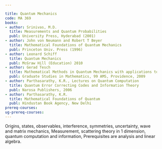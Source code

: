 ```yaml
---

title: Quantum Mechanics
code: MA 369
books:
- author: Srinivas, M.D.
  title: Measurements and Quantum Probabilities
  publ: University Press, Hyderabad (2001)
- author: John von Neumann and Robert T Beyer
  title: Mathematical Foundations of Quantum Mechanics
  publ: Princeton Univ. Press (1996)
- author: Leonard Schiff
  title: Quantum Mechanics
  publ: McGraw Hill (Education) 2010
- author: Gerad Tesch
  title: Mathematical Methods in Quantum Mechanics with applications to Schrodinger operators
  publ: Graduate Studies in Mathematics, 99 AMS, Providence, 2009
- author: Parthasarathy, K.R., Lectures on Quantum Computation
  title: Quantum Error Correcting Codes and Information Theory
  publ: Narosa Publishers, 2006
- author: Parthasarathy, K.R.
  title: Mathematical Foundations of Quantum
  publ: Hindustan Book Agency, New Delhi
prereq-courses: 
ug-prereq-courses: 
---
```


Origins, states, observables, interference, symmetries, uncertainty,
wave and matrix mechanics, Measurement, scattering theory in 1 dimension,
quantum computation and information, Prerequisites are analysis and linear
algebra.
